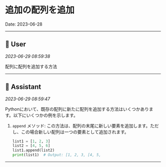 # 追加の配列を追加

Date: 2023-06-28

---

## 👤 User
*2023-06-29 08:59:38*

配列に配列を追加する方法

---

## 🤖 Assistant
*2023-06-29 08:59:47*

Pythonにおいて、既存の配列に新たに配列を追加する方法はいくつかあります。以下にいくつかの例を示します。

1. `append` メソッド: この方法は、配列の末尾に新しい要素を追加します。ただし、この場合新しい配列は一つの要素として追加されます。

    ```python
    list1 = [1, 2, 3]
    list2 = [4, 5, 6]
    list1.append(list2)
    print(list1)  # Output: [1, 2, 3, [4, 5,

---
